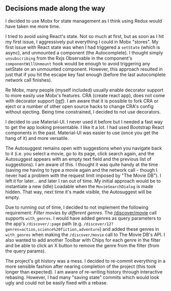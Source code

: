 ## Decisions made along the way

I decided to use Mobx for state management as I think using Redux would have taken me more time.

I tried to avoid using React's state. Not so much at first, but as soon as I hit my first issue, I aggressively put everything I could in Mobx "stores". My first issue with React state was when I had triggered a `setState` (which is async), and unmounted a component (the Autocomplete). I thought simply `unsubscribing` from the Rxjs Observable in the component's `componentWillUnmount` hook would be enough to avoid triggering any setState on an unmounted component. However, this approach resulted in just that if you hit the escape key fast enough (before the last autocomplete network call finishes).

Re Mobx, many people (myself included) usually enable decorator support to more easily use Mobx's features. CRA (create react app), does not come with decorator support ([ref](https://github.com/facebook/create-react-app/blob/master/packages/react-scripts/template/README.md#can-i-use-decorators)). I am aware that it is possible to fork CRA or eject or a number of other open source hacks to change CRA's config without ejecting. Being time constrained, I decided to not use decorators.

I decided to use Material-UI. I never used it before but I needed a fast way to get the app looking presentable. I like it a lot. I had used Bootstrap React components in the past. Material-UI was easier to use (once you get the hang of it) and more versatile.

The Autosuggest remains open with suggestions when you navigate back to it (i.e. you select a movie, go to its page, click search again, and the Autosuggest appears with an empty text field and the previous list of suggestions). I am aware of this. I thought it was quite handy at the time (saving me having to type a movie again and the network call - though I never had a problem with the request limit imposed by "The Movie DB"). I left it for later… and later I ran out of time. My initial approach would be to instantiate a new (idle) Loadable when the `MovieSearchDialog` is made hidden. That way, next time it's made visible, the Autosuggest will be empty.

Due to running out of time, I decided to not implement the following requirement: _Filter movies by different genres_. The [/discover/movie](https://developers.themoviedb.org/3/discover/movie-discover) call supports `with_genres`. I would have added genres as query parameters to the app's `/discover/:page` path (e.g. `/discover/12?genres=action,science%20fiction,adventure`) and added these genres in `with_genres` when making the `/discover/movie` call to The Movie DB's API. I also wanted to add another Toolbar with Chips for each genre in the filter and be able to click an X button to remove the genre from the filter (from the query params).

The project's git history was a mess. I decided to re-commit everything in a more sensible fashion after nearing completion of the project (this took longer than expected). I am aware of re-writing history through interactive rebasing. However, I had many "saving state" commits which would look ugly and could not be easily fixed with a rebase.
